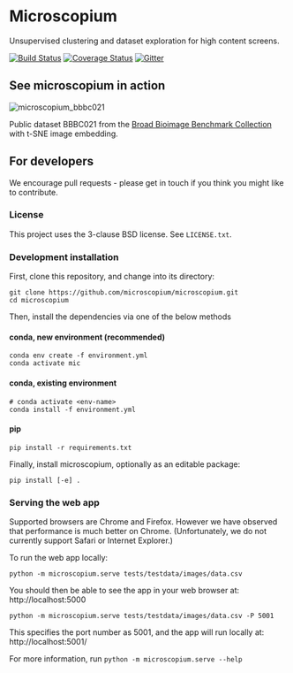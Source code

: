 Microscopium
============

Unsupervised clustering and dataset exploration for high content screens.

[![Build Status](https://travis-ci.org/microscopium/microscopium.svg?branch=master)](https://travis-ci.org/microscopium/microscopium)
[![Coverage Status](https://img.shields.io/coveralls/microscopium/microscopium.svg)](https://coveralls.io/r/microscopium/microscopium?branch=master)
[![Gitter](https://img.shields.io/gitter/room/nwjs/nw.js.svg)](https://gitter.im/microscopium/microscopium?utm_source=badge&utm_medium=badge&utm_campaign=pr-badge)

## See microscopium in action
![microscopium_bbbc021](https://user-images.githubusercontent.com/30920819/47262600-c2ed0c00-d538-11e8-8bd0-224ade21f8eb.gif)

Public dataset BBBC021 from the [Broad Bioimage Benchmark Collection](https://data.broadinstitute.org/bbbc/BBBC021/) with t-SNE image embedding.


## For developers
We encourage pull requests - please get in touch if you think you might like to contribute.


### License

This project uses the 3-clause BSD license. See `LICENSE.txt`.

### Development installation

First, clone this repository, and change into its directory:
```
git clone https://github.com/microscopium/microscopium.git
cd microscopium
```

Then, install the dependencies via one of the below methods

#### conda, new environment (recommended)

```
conda env create -f environment.yml
conda activate mic
```

#### conda, existing environment

```
# conda activate <env-name>
conda install -f environment.yml
```

#### pip

```
pip install -r requirements.txt
```

Finally, install microscopium, optionally as an editable package:

```
pip install [-e] .
```

### Serving the web app
Supported browsers are Chrome and Firefox. However we have observed that performance is much better on Chrome.
(Unfortunately, we do not currently support Safari or Internet Explorer.)

To run the web app locally:

`python -m microscopium.serve tests/testdata/images/data.csv`

You should then be able to see the app in your web browser at:
http://localhost:5000

`python -m microscopium.serve tests/testdata/images/data.csv -P 5001`

This specifies the port number as 5001, and the app will run locally at: http://localhost:5001/

For more information, run `python -m microscopium.serve --help`
